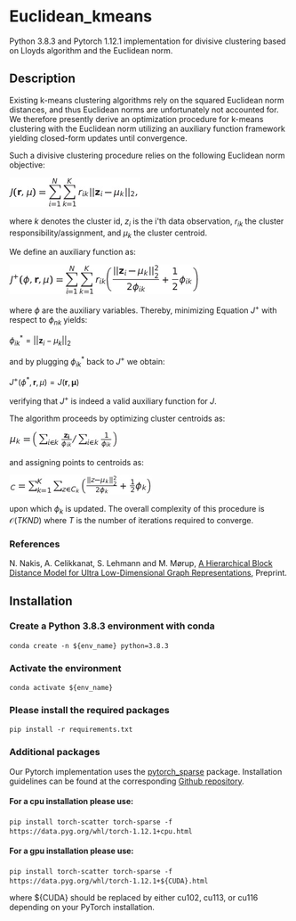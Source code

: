 # Euclidean_kmeans 

Python 3.8.3 and Pytorch 1.12.1 implementation for divisive clustering based on Lloyds algorithm and the Euclidean norm.

## Description

Existing k-means clustering algorithms rely on the squared Euclidean norm distances, and thus Euclidean norms are unfortunately not accounted for. We therefore presently derive an optimization procedure for k-means clustering with the Euclidean norm utilizing an auxiliary function framework yielding closed-form updates until convergence.

Such a divisive clustering procedure relies on the following Euclidean norm objective:

<img src="https://github.com/Nicknakis/Euclidean_kmeans/blob/images/Tex2Img_1672870354.jpg?raw=true" /> 

where $k$ denotes the cluster id, $z_{i}$ is the i'th data observation, $r_{ik}$ the cluster responsibility/assignment, and $\mu_k$ the cluster centroid.




We define an auxiliary function as:

<img src="https://github.com/Nicknakis/Euclidean_kmeans/blob/images/Tex2Img_1672869353.jpg?raw=true" /> 


where $\phi$ are the auxiliary variables. 
Thereby, minimizing Equation $J^+$ with respect to $\phi_{nk}$ yields:

$\phi_{ik}^*=||\mathbf{z}_i-\mu_k||_2$ 

and by plugging $\phi_{ik}^*$ back to $J^+$ we obtain:

$J^+(\phi^*,\mathbf{r},\mu)=J(\mathbf{r},\mathbf{\mu})$ 

verifying that  $J^+$ is indeed a valid auxiliary function for  $J$. 

The algorithm proceeds by optimizing cluster centroids as:

<img src="https://github.com/Nicknakis/Euclidean_kmeans/blob/images/Tex2Img_1672870551.jpg?raw=true" /> 


and assigning points to centroids as:

<img src="https://github.com/Nicknakis/Euclidean_kmeans/blob/images/Tex2Img_1672870449.jpg?raw=true" /> 

upon which $\phi_k$ is updated. The overall complexity of this procedure is $\mathcal{O}(TKND)$ where $T$ is the number of iterations required to converge.

### References
N. Nakis, A. Celikkanat, S. Lehmann and M. Mørup, [A Hierarchical Block Distance Model for Ultra Low-Dimensional Graph Representations](https://arxiv.org/abs/2204.05885), Preprint.

## Installation

### Create a Python 3.8.3 environment with conda

```
conda create -n ${env_name} python=3.8.3  
```

### Activate the environment

```
conda activate ${env_name} 
```

### Please install the required packages

```
pip install -r requirements.txt
```

### Additional packages

Our Pytorch implementation uses the [pytorch_sparse](https://github.com/rusty1s/pytorch_sparse) package. Installation guidelines can be found at the corresponding [Github repository](https://github.com/rusty1s/pytorch_sparse).

#### For a cpu installation please use: 

```pip install torch-scatter torch-sparse -f https://data.pyg.org/whl/torch-1.12.1+cpu.html```

#### For a gpu installation please use:

```pip install torch-scatter torch-sparse -f https://data.pyg.org/whl/torch-1.12.1+${CUDA}.html```

where ${CUDA} should be replaced by either cu102, cu113, or cu116 depending on your PyTorch installation.
